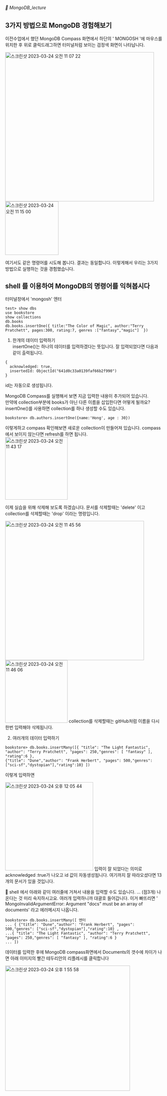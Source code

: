 ###### :cactus:  MongoDB_lecture

## 3가지 방법으로 MongoDB 경험해보기 

이전수업에서 했던 MongoDB Compass 화면에서 하단의  ' MONGOSH '에 마우스를 위치한 후 위로 클릭드래그하면 터미널처럼 보이는 검정색 화면이 나타납니다. 

<img width="477" alt="스크린샷 2023-03-24 오전 11 07 22" src="https://user-images.githubusercontent.com/48478079/227406033-c9b0e7b7-bac2-451f-b947-aa67bb859ce0.png">



<img width="171" alt="스크린샷 2023-03-24 오전 11 15 00" src="https://user-images.githubusercontent.com/48478079/227407106-a78c2c37-6adc-499c-9186-5fb3f160021a.png">

여기서도 같은 명령어를 시도해 봅니다. 결과는 동일합니다.   이렇게해서 우리는 3가지 방법으로 실행하는 것을 경험했습니다.   



## shell 를 이용하여 MongoDB의 명령어를 익혀봅시다
터미널창에서 'mongosh' 엔터 
```   
test> show dbs
use bookstore
show collections
db.books
db.books.insertOne({ title:"The Color of Magic", author:"Terry Pratchett", pages:300, rating:7, genres :["fantasy","magic"]  })
```     
1. 한개의 데이터 입력하기   
insertOne()는 하나의 데이터를 입력하겠다는 뜻입니다. 잘 입력되었다면  다음과 같이 출력됩니다. 
```
{
  acknowledged: true,
  insertedId: ObjectId("641d0c33a0139faf66b2f990")
}
```    
id는 자동으로 생성됩니다. 

MongoDB Compass를 실행해서 보면 지금 입력한 내용이 추가되어 있습니다.  
만약에 collection부분에 books가 아닌 다른 이름을 삽입한다면 어떻게 될까요? insertOne()를 사용하면 collection를 하나 생성할 수도 있습니다. 
```
bookstore> db.authors.insertOne({name:'Hong', age : 30})
```   
이렇게하고 compass 확인해보면 새로운 collection이 만들어져 있습니다. compass에서 보이지 않는다면 refresh를 하면 됩니다.  
<img width="200" alt="스크린샷 2023-03-24 오전 11 43 17" src="https://user-images.githubusercontent.com/48478079/227410999-bb1341c7-726d-42f3-bd3e-b9f5fe7fd979.png">

이제 실습을 위해 삭제해 보도록 하겠습니다. 문서를 삭제할때는 'delete' 이고 collection를 삭제할때는 'drop' 이라는 명령입니다. 

<img width="445" alt="스크린샷 2023-03-24 오전 11 45 56" src="https://user-images.githubusercontent.com/48478079/227411328-8339e004-80b0-45e6-b492-3054db566715.png">


<img width="200" alt="스크린샷 2023-03-24 오전 11 46 06" src="https://user-images.githubusercontent.com/48478079/227411319-07517b80-187c-4c35-aa95-364517bb4ece.png">
collection를 삭제할때는 gitHub처럼 이름을 다시 한번 입력해야 삭제됩니다.

2. 여러개의 데이터 입력하기    
``` 
bookstore> db.books.insertMany([{ "title": "The Light Fantastic", "author": "Terry Pratchett", "pages": 250,"genres": [ "fantasy" ], "rating":6 }, 
{"title": "Dune","author": "Frank Herbert", "pages": 500,"genres": ["sci-sf","dystopian"],"rating":10} ])
```     
이렇게 입력하면   

<img width="282" alt="스크린샷 2023-03-24 오후 12 05 44" src="https://user-images.githubusercontent.com/48478079/227413989-d032691b-eabc-4e33-817f-50613957326e.png">
입력이 잘 되었다는 의미로 acknowledged :true가 나오고 id 값이 자동생성됩니다.   
여기까지 잘 따라오셨다면 13개의 문서가 있을 것입니다. 

:cookie: shell 에서 아래와 같이 여러줄에 거쳐서 내용을 입력할 수도 있습니다. ... (점3개) 나온다는 것 미리 숙지하시고요. 여러개 입력하니까 대괄호 들어갑니다. 이거 빠뜨리면 ' MongoInvalidArgumentError: Argument "docs" must be an array of documents' 라고 에러메시지 나옵니다. 
```
bookstore> db.books.insertMany([ 엔터
... { {"title": "Dune","author": "Frank Herbert", "pages": 500,"genres": ["sci-sf","dystopian"],"rating":10} ,
...{ "title": "The Light Fantastic", "author": "Terry Pratchett", "pages": 250,"genres": [ "fantasy" ], "rating":6 }
... ])
```    
데이터를 입력한 후에 MongoDB compass화면에서 Documents의 갯수에 차이가 나면 아래 이미지의 빨간 테두리안의 리플레시를 클릭합니다  

<img width="400" alt="스크린샷 2023-03-24 오후 1 55 58" src="https://user-images.githubusercontent.com/48478079/227428477-adb0e512-f0b5-4137-a63c-99f7723e22b5.png">

